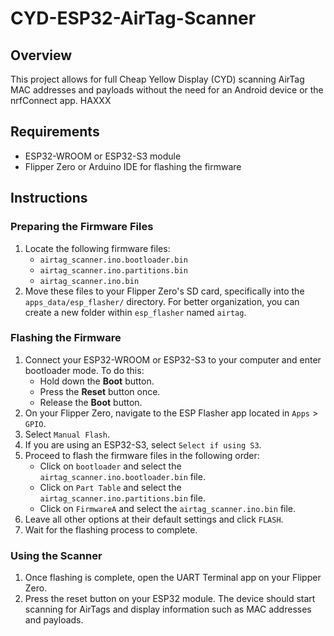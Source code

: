 # CYD-ESP32-AirTag-Scanner

## Overview
This project allows for full Cheap Yellow Display (CYD) scanning AirTag MAC addresses and payloads without the need for an Android device or the nrfConnect app. HAXXX

## Requirements
- ESP32-WROOM or ESP32-S3 module
- Flipper Zero or Arduino IDE for flashing the firmware

## Instructions

### Preparing the Firmware Files
1. Locate the following firmware files:
   - `airtag_scanner.ino.bootloader.bin`
   - `airtag_scanner.ino.partitions.bin`
   - `airtag_scanner.ino.bin`
2. Move these files to your Flipper Zero's SD card, specifically into the `apps_data/esp_flasher/` directory. For better organization, you can create a new folder within `esp_flasher` named `airtag`.

### Flashing the Firmware
1. Connect your ESP32-WROOM or ESP32-S3 to your computer and enter bootloader mode. To do this:
   - Hold down the **Boot** button.
   - Press the **Reset** button once.
   - Release the **Boot** button.
2. On your Flipper Zero, navigate to the ESP Flasher app located in `Apps` > `GPIO`.
3. Select `Manual Flash`.
4. If you are using an ESP32-S3, select `Select if using S3`.
5. Proceed to flash the firmware files in the following order:
   - Click on `bootloader` and select the `airtag_scanner.ino.bootloader.bin` file.
   - Click on `Part Table` and select the `airtag_scanner.ino.partitions.bin` file.
   - Click on `FirmwareA` and select the `airtag_scanner.ino.bin` file.
6. Leave all other options at their default settings and click `FLASH`.
7. Wait for the flashing process to complete.

### Using the Scanner
1. Once flashing is complete, open the UART Terminal app on your Flipper Zero.
2. Press the reset button on your ESP32 module. The device should start scanning for AirTags and display information such as MAC addresses and payloads.
